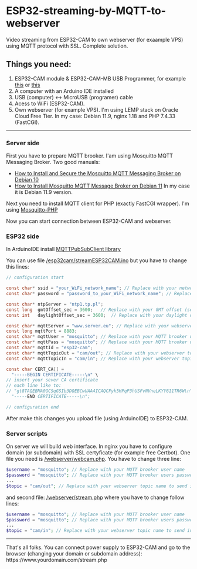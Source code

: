 # ESP32-streaming-by-MQTT-to-webserver
Video streaming from ESP32-CAM to own webserver (for exaample VPS) using MQTT protocol with SSL. Complete solution.

## Things you need:
1. ESP32-CAM module & ESP32-CAM-MB USB Programmer, for example [this](https://sklep.msalamon.pl/produkt/plytka-esp32-z-kamera-esp32-cam-wifi-ble-4-2-dedykowany-programator/) or [this](https://www.amazon.de/s?k=Aideepen+ESP32-CAM+W-BT+Board+ESP32-CAM-MB+Micro+USB+to+Serial+Port+CH-340G+with+OV2640+2MP+Camera+Module+Dual+Mode+Support+NodeMCU)
2. A computer with an Arduino IDE installed
3. USB (computer) <-> MicroUSB (programer) cable
4. Acess to WiFi (ESP32-CAM).
5. Own webserver (for example VPS). I'm using LEMP stack on Oracle Cloud Free Tier. In my case: Debian 11.9, nginx 1.18 and PHP 7.4.33 (FastCGI).

---

### Server side

First you have to prepare MQTT brooker. I'am using Mosquitto MQTT Messaging Broker. Two good manuals:
* [How to Install and Secure the Mosquitto MQTT Messaging Broker on Debian 10](https://www.digitalocean.com/community/tutorials/how-to-install-and-secure-the-mosquitto-mqtt-messaging-broker-on-debian-10)
* [How to Install Mosquitto MQTT Message Broker on Debian 11](https://www.howtoforge.com/how-to-install-mosquitto-mqtt-message-broker-on-debian-11/)
In my case it is Debian 11.9 version.

Next you need to install MQTT client for PHP (exactly FastCGI wrapper). I'm using [Mosquitto-PHP](https://github.com/mgdm/Mosquitto-PHP)

Now you can start connection between ESP32-CAM and webserver.

### ESP32 side

In ArduinoIDE install [MQTTPubSubClient library](https://github.com/hideakitai/MQTTPubSubClient)

You can use file [/esp32cam/streamESP32CAM.ino](https://github.com/Szern/ESP32-streaming-by-MQTT-to-webserver/blob/main/esp32cam/streamESP32CAM.ino) but you have to change this lines:

```c
// configuration start

const char* ssid = "your_WiFi_network_name"; // Replace with your network name
const char* password = "password_to_your_WiFi_network_name"; // Replace with your password to WiFi

const char* ntpServer = "ntp1.tp.pl";
const long  gmtOffset_sec = 3600;   // Replace with your GMT offset (seconds)
const int   daylightOffset_sec = 3600;  // Replace with your daylight offset (seconds)

const char* mqttServer = "www.server.eu"; // Replace with your webserver adress or webserver IP
const long mqttPort = 8883;
const char* mqttUser = "mosquitto"; // Replace with your MQTT brooker user name
const char* mqttPass = "mosquitto"; // Replace with your MQTT brooker users password
const char* mqttId = "esp32-cam";
const char* mqttTopicOut = "cam/out"; // Replace with your webserver topic name to send images from camera to server
const char* mqttTopicIn = "cam/in"; // Replace with your webserver topic name to send instructions from server to camera

const char CERT_CA[] =
  "-----BEGIN CERTIFICATE-----\n" \
// insert your sever CA certificate
// each line like to:
// "gt8TAQEBMA0GCSqGSIb3DQEBCwUAA4ICAQCFyk5HPqP3hUSFvNVneLKYY611TR6W\n" \
  "-----END CERTIFICATE-----\n";

// configuration end
```

After make this changes you upload file (using ArduinoIDE) to ESP32-CAM.

### Server scripts

On server we will build web interface. In nginx you have to configure domain (or subdomain) with SSL certyficate (for example free Certbot).
One file you need is [/webserver/webcam.php](https://github.com/Szern/ESP32-streaming-by-MQTT-to-webserver/blob/main/webserver/webcam.php).
You have to change three line:
```php
$username = "mosquitto"; // Replace with your MQTT brooker user name
$password = "mosquitto"; // Replace with your MQTT brooker users password
...
$topic = "cam/out"; // Replace with your webserver topic name to send images from camera to server
```
and second file: [/webserver/stream.php](https://github.com/Szern/ESP32-streaming-by-MQTT-to-webserver/blob/main/webserver/stream.php)
where you have to change follow lines:
```php
$username = "mosquitto"; // Replace with your MQTT brooker user name
$password = "mosquitto"; // Replace with your MQTT brooker users password
...
$topic = "cam/in"; // Replace with your webserver topic name to send instructions from server to camera
```

---

That's all folks. You can connect power supply to ESP32-CAM and go to the browser (changing your domain or subdomain address): https&#58;&#47;&#47;www&period;yourdomain&period;com&#47;stream&period;php
